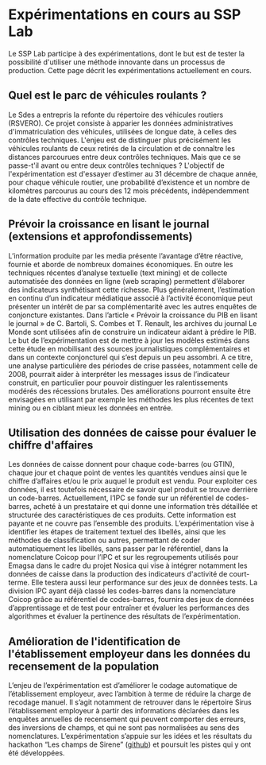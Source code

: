 # Expérimentations en cours au SSP Lab

Le SSP Lab participe à des expérimentations, dont le but est de tester la possibilité d'utiliser une méthode innovante dans un processus de production. Cette page décrit les expérimentations actuellement en cours.

## Quel est le parc de véhicules roulants ?

Le Sdes a entrepris la refonte du répertoire des véhicules routiers (RSVERO). Ce projet consiste à apparier les données administratives d'immatriculation des véhicules, utilisées de longue date, à celles des contrôles techniques. L'enjeu est de  distinguer plus précisément les véhicules roulants de ceux retirés de la circulation et de connaître les distances parcourues entre deux contrôles techniques. Mais que ce se passe-t'il avant ou entre deux contrôles techniques ? L'objectif de l'expérimentation est d'essayer d’estimer au 31 décembre de chaque année, pour chaque véhicule routier, une probabilité d’existence et un nombre de kilomètres parcourus au cours des 12 mois précédents, indépendemment de la date effective du contrôle technique.

## Prévoir la croissance en lisant le journal (extensions et approfondissements)

 L’information produite par les media présente l’avantage d’être réactive, fournie et aborde de nombreux domaines économiques. En outre les techniques récentes d’analyse textuelle (text mining) et de collecte automatisée des données en ligne (web scraping) permettent d’élaborer des indicateurs synthétisant cette richesse. Plus généralement, l’estimation en continu d’un indicateur médiatique associé à l’activité économique peut présenter un intérêt de par sa complémentarité avec les autres enquêtes de conjoncture existantes. Dans l’article « Prévoir la croissance du PIB en lisant le journal » de C. Bartoli, S. Combes et T. Renault, les archives du journal Le Monde sont utilisées afin de construire un indicateur aidant à prédire le PIB. Le but de l’expérimentation est de mettre à jour les modèles estimés dans cette étude en mobilisant des sources journalistiques complémentaires et dans un contexte conjoncturel qui s’est depuis un peu assombri. A ce titre, une analyse particulière des périodes de crise passées, notamment celle de 2008, pourrait aider à interpréter les messages issus de l’indicateur construit, en particulier pour pouvoir distinguer les ralentissements modérés des récessions brutales. Des améliorations pourront ensuite être envisagées en utilisant par exemple les méthodes les plus récentes de text mining ou en ciblant mieux les données en entrée.

## Utilisation des données de caisse pour évaluer le chiffre d'affaires

 Les données de caisse donnent pour chaque code-barres (ou GTIN), chaque jour et chaque point de ventes les quantités vendues ainsi que le chiffre d’affaires et/ou le prix auquel le produit est vendu. Pour exploiter ces données, il est toutefois nécessaire de savoir quel produit se trouve derrière un code-barres. Actuellement, l’IPC se fonde sur un référentiel de codes-barres, acheté à un prestataire et qui donne une information très détaillée et structurée des caractéristiques de ces produits. Cette information est payante et ne couvre pas l’ensemble des produits. L’expérimentation vise à identifier les étapes de traitement textuel des libellés, ainsi que les méthodes de classification ou autres, permettant de coder automatiquement les libellés, sans passer par le référentiel, dans la nomenclature Coicop pour l’IPC et sur les regroupements utilisés pour Emagsa dans le cadre du projet Nosica qui vise à intégrer notamment les données de caisse dans la production des indicateurs d'activité de court-terme. Elle testera aussi leur performance sur des jeux de données tests. La division IPC ayant déjà classé les codes-barres dans la nomenclature Coicop grâce au référentiel de codes-barres, fournira des jeux de données d’apprentissage et de test pour entraîner et évaluer les performances des algorithmes et évaluer la pertinence des résultats de l’expérimentation.

## Amélioration de l'identification de l'établissement employeur dans les données du recensement de la population

 L’enjeu de l’expérimentation est d’améliorer le codage automatique de l’établissement employeur, avec l’ambition à terme de réduire la charge de recodage manuel. Il s’agit notamment de retrouver dans le répertoire Sirus l’établissement employeur à partir des informations déclarées dans les enquêtes annuelles de recensement qui peuvent comporter des  erreurs, des inversions de champs, et qui ne sont pas normalisées au sens des nomenclatures. L’expérimentation s’appuie sur les idées et les résultats du hackathon “Les champs de Sirene” ([github](https://github.com/SSP-Lab/Hackathon-2018)) et poursuit les pistes qui y ont été développées.